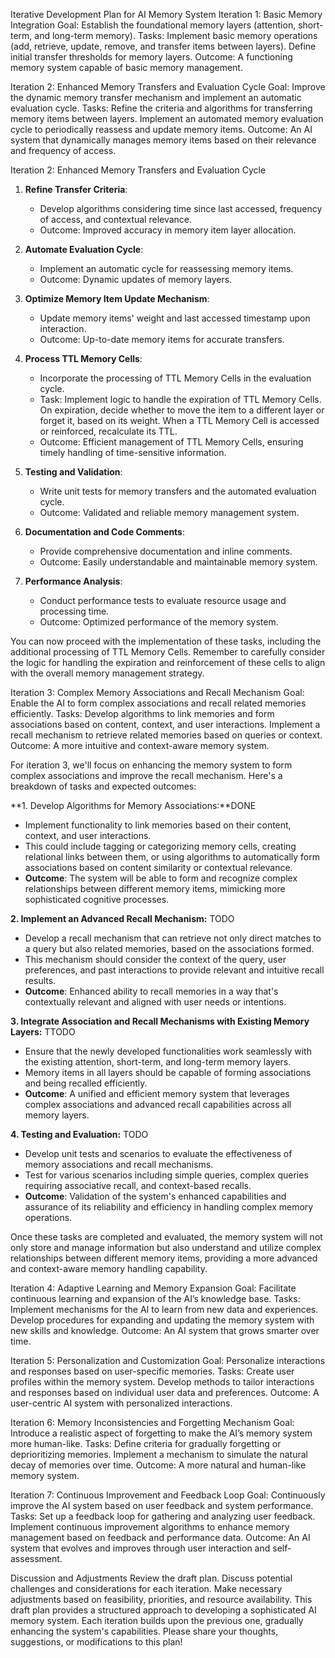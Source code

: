 Iterative Development Plan for AI Memory System
Iteration 1: Basic Memory Integration
Goal: Establish the foundational memory layers (attention, short-term, and long-term memory).
Tasks:
Implement basic memory operations (add, retrieve, update, remove, and transfer items between layers).
Define initial transfer thresholds for memory layers.
Outcome: A functioning memory system capable of basic memory management.


Iteration 2: Enhanced Memory Transfers and Evaluation Cycle
Goal: Improve the dynamic memory transfer mechanism and implement an automatic evaluation cycle.
Tasks:
Refine the criteria and algorithms for transferring memory items between layers.
Implement an automated memory evaluation cycle to periodically reassess and update memory items.
Outcome: An AI system that dynamically manages memory items based on their relevance and frequency of access.

Iteration 2: Enhanced Memory Transfers and Evaluation Cycle

1. **Refine Transfer Criteria**:
   - Develop algorithms considering time since last accessed, frequency of access, and contextual relevance.
   - Outcome: Improved accuracy in memory item layer allocation.

2. **Automate Evaluation Cycle**:
   - Implement an automatic cycle for reassessing memory items.
   - Outcome: Dynamic updates of memory layers.

3. **Optimize Memory Item Update Mechanism**:
   - Update memory items' weight and last accessed timestamp upon interaction.
   - Outcome: Up-to-date memory items for accurate transfers.

4. **Process TTL Memory Cells**:
   - Incorporate the processing of TTL Memory Cells in the evaluation cycle.
   - Task: Implement logic to handle the expiration of TTL Memory Cells. On expiration, decide whether to move the item to a different layer or forget it, based on its weight. When a TTL Memory Cell is accessed or reinforced, recalculate its TTL.
   - Outcome: Efficient management of TTL Memory Cells, ensuring timely handling of time-sensitive information.

5. **Testing and Validation**:
   - Write unit tests for memory transfers and the automated evaluation cycle.
   - Outcome: Validated and reliable memory management system.

6. **Documentation and Code Comments**:
   - Provide comprehensive documentation and inline comments.
   - Outcome: Easily understandable and maintainable memory system.

7. **Performance Analysis**:
   - Conduct performance tests to evaluate resource usage and processing time.
   - Outcome: Optimized performance of the memory system.

You can now proceed with the implementation of these tasks, including the additional processing of TTL Memory Cells. Remember to carefully consider the logic for handling the expiration and reinforcement of these cells to align with the overall memory management strategy.




Iteration 3: Complex Memory Associations and Recall Mechanism
Goal: Enable the AI to form complex associations and recall related memories efficiently.
Tasks:
Develop algorithms to link memories and form associations based on content, context, and user interactions.
Implement a recall mechanism to retrieve related memories based on queries or context.
Outcome: A more intuitive and context-aware memory system.

For iteration 3, we'll focus on enhancing the memory system to form complex associations and improve the recall mechanism. Here's a breakdown of tasks and expected outcomes:

**1. Develop Algorithms for Memory Associations:**DONE
   - Implement functionality to link memories based on their content, context, and user interactions.
   - This could include tagging or categorizing memory cells, creating relational links between them, or using algorithms to automatically form associations based on content similarity or contextual relevance.
   - **Outcome**: The system will be able to form and recognize complex relationships between different memory items, mimicking more sophisticated cognitive processes.

**2. Implement an Advanced Recall Mechanism:** TODO
   - Develop a recall mechanism that can retrieve not only direct matches to a query but also related memories, based on the associations formed.
   - This mechanism should consider the context of the query, user preferences, and past interactions to provide relevant and intuitive recall results.
   - **Outcome**: Enhanced ability to recall memories in a way that's contextually relevant and aligned with user needs or intentions.

**3. Integrate Association and Recall Mechanisms with Existing Memory Layers:** TTODO
   - Ensure that the newly developed functionalities work seamlessly with the existing attention, short-term, and long-term memory layers.
   - Memory items in all layers should be capable of forming associations and being recalled efficiently.
   - **Outcome**: A unified and efficient memory system that leverages complex associations and advanced recall capabilities across all memory layers.

**4. Testing and Evaluation:** TODO
   - Develop unit tests and scenarios to evaluate the effectiveness of memory associations and recall mechanisms.
   - Test for various scenarios including simple queries, complex queries requiring associative recall, and context-based recalls.
   - **Outcome**: Validation of the system's enhanced capabilities and assurance of its reliability and efficiency in handling complex memory operations.

Once these tasks are completed and evaluated, the memory system will not only store and manage information but also understand and utilize complex relationships between different memory items, providing a more advanced and context-aware memory handling capability.




Iteration 4: Adaptive Learning and Memory Expansion
Goal: Facilitate continuous learning and expansion of the AI’s knowledge base.
Tasks:
Implement mechanisms for the AI to learn from new data and experiences.
Develop procedures for expanding and updating the memory system with new skills and knowledge.
Outcome: An AI system that grows smarter over time.






Iteration 5: Personalization and Customization
Goal: Personalize interactions and responses based on user-specific memories.
Tasks:
Create user profiles within the memory system.
Develop methods to tailor interactions and responses based on individual user data and preferences.
Outcome: A user-centric AI system with personalized interactions.


Iteration 6: Memory Inconsistencies and Forgetting Mechanism
Goal: Introduce a realistic aspect of forgetting to make the AI’s memory system more human-like.
Tasks:
Define criteria for gradually forgetting or deprioritizing memories.
Implement a mechanism to simulate the natural decay of memories over time.
Outcome: A more natural and human-like memory system.


Iteration 7: Continuous Improvement and Feedback Loop
Goal: Continuously improve the AI system based on user feedback and system performance.
Tasks:
Set up a feedback loop for gathering and analyzing user feedback.
Implement continuous improvement algorithms to enhance memory management based on feedback and performance data.
Outcome: An AI system that evolves and improves through user interaction and self-assessment.


Discussion and Adjustments
Review the draft plan.
Discuss potential challenges and considerations for each iteration.
Make necessary adjustments based on feasibility, priorities, and resource availability.
This draft plan provides a structured approach to developing a sophisticated AI memory system. Each iteration builds upon the previous one, gradually enhancing the system's capabilities. Please share your thoughts, suggestions, or modifications to this plan!